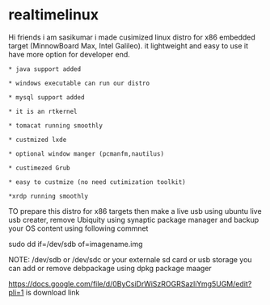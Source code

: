 # realtimelinux
Hi friends i am sasikumar i made cusimized linux distro for x86 embedded target (MinnowBoard Max, Intel Galileo). it lightweight  and easy to use it have more  option for developer end.
   
    * java support added 
   
    * windows executable can run our distro 
   
    * mysql support added 
   
    * it is an rtkernel 
   
    * tomacat running smoothly 
   
    * custmized lxde 
   
    * optional window manger (pcmanfm,nautilus)
   
    * custimezed Grub
   
    * easy to custmize (no need cutimization toolkit)
    
    *xrdp running smoothly 
    
TO prepare this  distro for x86 targets then   make a live usb using ubuntu live usb creater, remove Ubiquity using synaptic package manager  and backup your OS content using following commnet 


sudo dd if=/dev/sdb  of=imagename.img  

NOTE:  /dev/sdb or /dev/sdc or your externale sd card or usb storage  you can add or remove debpackage using dpkg package maager 



    



https://docs.google.com/file/d/0ByCsiDrWiSzROGRSazliYmg5UGM/edit?pli=1 is download link


